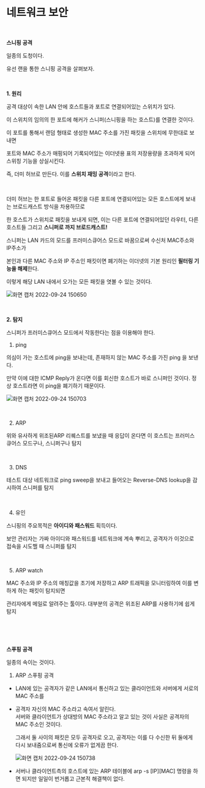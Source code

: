 # 네트워크 보안

<br/>

**스니핑 공격**

일종의 도청이다.  

유선 랜을 통한 스니핑 공격을 살펴보자.  

<br/>

**1. 원리**

공격 대상이 속한 LAN 안에 호스트들과 포트로 연결되어있는 스위치가 있다.

이 스위치의 임의의 한 포트에 해커가 스니퍼(스니핑을 하는 호스트)를 연결한 것이다.

이 포트를 통해서 랜덤 형태로 생성한 MAC 주소를 가진 패킷을 스위치에 무한대로 보내면

포트와 MAC 주소가 매핑되어 기록되어있는 이더넷용 표의 저장용량을 초과하게 되어 스위칭 기능을 상실시킨다. 

즉, 더미 허브로 만든다. 이를 **스위치 재밍 공격**이라고 한다.

<br/>


더미 허브는 한 포트로 들어온 패킷을 다른 포트에 연결되어있는 모든 호스트에게 보내는 브로드캐스트 방식을 차용하므로

한 호스트가 스위치로 패킷을 보내게 되면, 이는 다른 포트에 연결되어있던 라우터, 다른 호스트들 그리고 **스니퍼로 까지 브로드캐스트!**

스니퍼는 LAN 카드의 모드를 프러미스큐어스 모드로 바꿈으로써 수신처 MAC주소와 IP주소가 

본인과 다른 MAC 주소와 IP 주소인 패킷이면 폐기하는 이더넷의 기본 원리인 **필터링 기능을 해제**한다. 

이렇게 해당 LAN 내에서 오가는 모든 패킷을 엿볼 수 있는 것이다.

![화면 캡처 2022-09-24 150650](https://user-images.githubusercontent.com/93998875/192087583-59806147-f685-4ae5-ae6a-27a3c8ad47b2.png)


<br/>

**2. 탐지**

스니퍼가 프러미스큐어스 모드에서 작동한다는 점을 이용해야 한다.

1. ping

의심이 가는 호스트에 ping을 보내는데, 존재하지 않는 MAC 주소를 가진 ping 을 보낸다.

만약 이에 대한 ICMP Reply가 온다면 이를 회신한 호스트가 바로 스니퍼인 것이다. 정상 호스트라면 이 ping을 폐기하기 때문이다.

![화면 캡처 2022-09-24 150703](https://user-images.githubusercontent.com/93998875/192094162-4da9f340-a00d-451b-90a2-2a2bdf2fdbb2.png)


<br/>

2. ARP

위와 유사하게 위조된ARP 리퀘스트를 보냈을 때 응답이 온다면 이 호스트는 프러미스큐어스 모드구나, 스니퍼구나 탐지

<br/>

3. DNS

테스트 대상 네트워크로 ping sweep을 보내고 들어오는 Reverse-DNS lookup을 감시하여 스니퍼를 탐지

<br/>

4. 유인

스니핑의 주요목적은 **아이디와 패스워드** 획득이다.

보안 관리자는 가짜 아이디와 패스워드를 네트워크에 계속 뿌리고, 공격자가 이것으로 접속을 시도핼 때 스니퍼를 탐지

<br/>

5. ARP watch

MAC 주소와 IP 주소의 매칭값을 초기에 저장하고 ARP 트래픽을 모니터링하여 이를 변하게 하는 패킷이 탐지되면

관리자에게 메일로 알려주는 툴이다. 대부분의 공격은 위조된 ARP를 사용하기에 쉽게 탐지

<br/><br/><br/>

**스푸핑 공격**

일종의 속이는 것이다.

1. ARP 스푸핑 공격

* LAN에 있는 공격자가 같은 LAN에서 통신하고 있는 클라이언트와 서버에게 서로의 MAC 주소를 
* 
  공격자 자신의 MAC 주소라고 속여서 알린다.   
  서버와 클라이언트가 상대방의 MAC 주소라고 알고 있는 것이 사실은 공격자의 MAC 주소인 것이다.  
  
  그래서 둘 사이의 패킷은 모두 공격자로 오고, 공격자는 이를 다 수신한 뒤 둘에게 다시 보내줌으로써 통신에 오류가 없게끔 한다.
  
  ![화면 캡처 2022-09-24 150738](https://user-images.githubusercontent.com/93998875/192094321-5edc972a-e231-4766-8b3b-d220717d7332.png)
  
* 서버나 클라이언트측의 호스트에 있는 ARP 테이블에 arp -s [IP][MAC] 명령을 하면 되지만 일일이 번거롭고 근본적 해결책이 없다.

